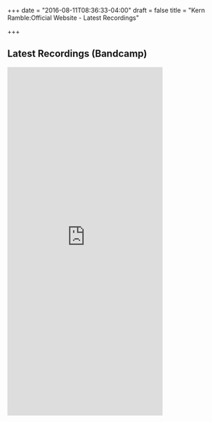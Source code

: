 +++
date = "2016-08-11T08:36:33-04:00"
draft = false
title = "Kern Ramble:Official Website - Latest Recordings"

+++

<div class="grow" itemscope itemtype="http://schema.org/MusicPlaylist">
  <h2><span itemprop="name">Latest Recordings</span> (Bandcamp)</h2>

<iframe style="border: 0; width: 350px; height: 786px;" src="https://bandcamp.com/EmbeddedPlayer/album=3369322112/size=large/bgcol=ffffff/linkcol=0687f5/tracklist=true/transparent=true/" seamless><a href="https://kernramble.bandcamp.com/album/flowers-appear-on-the-hill">Flowers Appear on the Hill by Kern Ramble</a></iframe>

</div>

